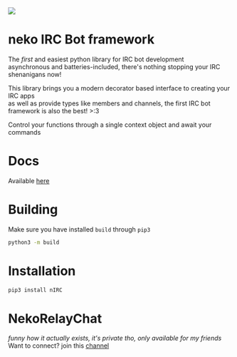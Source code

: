 <img src="https://nekomimi.tilde.team/res/misc/nIRCBanner.png" align="center"/>  

# neko IRC Bot framework  
The *first* and easiest python library for IRC bot development  
asynchronous and batteries-included, there's nothing stopping your IRC shenanigans now!  

This library brings you a modern decorator based interface to creating your IRC apps  
as well as provide types like members and channels, the first IRC bot framework is also the best! >:3  

Control your functions through a single context object and await your commands  

# Docs  
Available [here](https://nekomimi.tilde.team/docs/nIRC)  

# Building  
Make sure you have installed `build` through `pip3`  
```sh
python3 -m build
```

# Installation  
```sh
pip3 install nIRC
```

# NekoRelayChat  
*funny how it actually exists, it's private tho, only available for my friends*  
Want to connect? join this [channel](https://github.com/NekoMimiOfficial/NekoMimiOfficial) 
